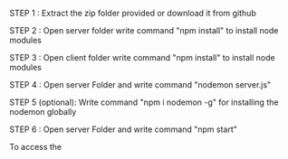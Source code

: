 STEP 1 : Extract the zip folder provided or download it from github

STEP 2 : Open server folder write command "npm install"  to install node modules

STEP 3 : Open client folder write command "npm install" to install node modules

STEP 4 : Open server Folder and write command "nodemon server.js"

STEP 5 (optional): Write command "npm i nodemon -g" for installing the nodemon globally  

STEP 6 : Open server Folder and write command "npm start"


To access the